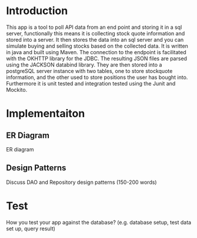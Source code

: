 # Introduction
This app is a tool to poll API data from an end point and storing it in a sql server, functionally this means it is
collecting stock quote information and stored into a server. It then stores the data into an sql server and you can simulate buying and selling stocks based on the collected data.
It is written in java and built using Maven. 
The connection to the endpoint is facilitated with the OKHTTP library for the JDBC. The resulting JSON files
are parsed using the JACKSON databind library. They are then stored into a postgreSQL server instance with two tables, one to store stockquote information,
and the other used to store positions the user has bought into. Furthermore it is unit tested and integration tested using the Junit and Mockito.

# Implementaiton
## ER Diagram
ER diagram

## Design Patterns
Discuss DAO and Repository design patterns (150-200 words)

# Test
How you test your app against the database? (e.g. database setup, test data set up, query result)

